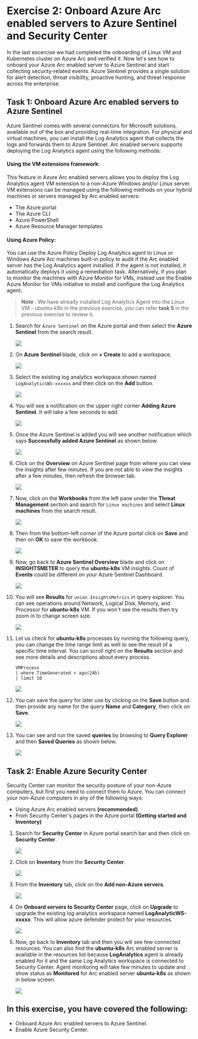 # Exercise 2: Onboard Azure Arc enabled servers to Azure Sentinel and Security Center

In the last excercise we had completed the onboarding of Linux VM and Kubernetes cluster on Azure Arc and verified it. Now let's see how to onboard your Azure Arc enabled server to Azure Sentinel and start collecting security-related events. Azure Sentinel provides a single solution for alert detection, threat visibility, proactive hunting, and threat response across the enterprise.

## Task 1: Onboard Azure Arc enabled servers to Azure Sentinel
Azure Sentinel comes with several connectors for Microsoft solutions, available out of the box and providing real-time integration. For physical and virtual machines, you can install the Log Analytics agent that collects the logs and forwards them to Azure Sentinel. Arc enabled servers supports deploying the Log Analytics agent using the following methods:

#### Using the VM extensions framework:
This feature in Azure Arc enabled servers allows you to deploy the Log Analytics agent VM extension to a non-Azure Windows and/or Linux server. VM extensions can be managed using the following methods on your hybrid machines or servers managed by Arc enabled servers:
 * The Azure portal
 * The Azure CLI
 * Azure PowerShell
 * Azure Resource Manager templates

#### Using Azure Policy:
You can use the Azure Policy Deploy Log Analytics agent to Linux or Windows Azure Arc machines built-in policy to audit if the Arc enabled server has the Log Analytics agent installed. If the agent is not installed, it automatically deploys it using a remediation task. Alternatively, if you plan to monitor the machines with Azure Monitor for VMs, instead use the Enable Azure Monitor for VMs initiative to install and configure the Log Analytics agent.

  > **Note** : We have already installed Log Analytics Agent into the Linux VM - ubuntu-k8s in the previous exercise, you can refer **task 5** in the previous exercise to review it.

1. Search for ```Azure Sentinel``` on the Azure portal and then select the **Azure Sentinel** from the search result.

   ![](.././media/as-01.png)
    
1. On **Azure Sentinel** blade, click on **+ Create** to add a workspace. 

   ![](.././media/as-02v2.png)
    
1. Select the existing log analytics workspace shown named ```LogAnalyticsWS-xxxxxx``` and then click on the **Add** button.

   ![](.././media/as-031.png)
    
1. You will see a notification on the upper right corner **Adding Azure Sentinel**. It will take a few seconds to add.
 
   ![](.././media/as-041.png)
    
1. Once the Azure Sentinel is added you will see another notification which says **Successfully added Azure Sentinel** as shown below.
     
   ![](.././media/as-05.png)
 
1. Click on the **Overview** on Azure Sentinel page from where you can view the insights after few minutes. If you are not able to view the insights after a few minutes, then refresh the browser tab.
    
   ![](.././media/as-07.png)
    
1. Now, click on the **Workbooks** from the left pane under the **Threat Management** section and search for ```Linux machines``` and select **Linux machines** from the search result.
    
   ![](.././media/as-06.png)
    
1. Then from the bottom-left corner of the Azure portal click on **Save** and then on **OK** to save the workbook. 
 
   ![](.././media/as-08.png)
    
1. Now, go back to **Azure Sentinel Overview** blade and click on **INSIGHTSMETER** to query the **ubuntu-k8s** VM insights. Count of **Events** could be different on your Azure Sentinel Dashboard.

   ![](.././media/as-09.png)
    
1. You will see **Results** for ```union InsightsMetrics``` in query explorer. You can see operations around Network, Logical Disk, Memory, and Processor for **ubuntu-k8s** VM. If you won't see the results then try zoom in to change screen size.

   ![](.././media/as-10.png)
    
1. Let us check for **ubuntu-k8s** processes by running the following query, you can change the time range limit as well to see the result of a specific time interval. You can scroll right on the **Results** section and see more details and descriptions about every process. 

   ```
   VMProcess 
   | where TimeGenerated > ago(24h) 
   | limit 10
   ```

   ![](.././media/as-11.png)   
    
1. You can save the query for later use by clicking on the **Save** button and then provide any name for the query **Name** and **Category**, then click on **Save**.

   ![](.././media/as-12.png) 

1. You can see and run the saved **queries** by browsing to **Query Explorer** and then **Saved Queries** as shown below.

   ![](.././media/as-13.png) 
    
## Task 2: Enable Azure Security Center
Security Center can monitor the security posture of your non-Azure computers, but first you need to connect them to Azure.
You can connect your non-Azure computers in any of the following ways:
  * Using Azure Arc enabled servers **(recommended)**
  * From Security Center's pages in the Azure portal **(Getting started and Inventory)**
 
1. Search for **Security Center** in Azure portal search bar and then click on **Security Center**.
    
   ![](.././media/search-security-center.png)

1. Click on **Inventory** from the **Security Center**.

   ![](.././media/select-inventory.png)
    
1. From the **Inventory** tab, click on the **Add non-Azure servers**.

   ![](.././media/add-non-azure-servers.png)
    
1. On **Onboard servers to Security Center** page, click on **Upgrade** to upgrade the existing log analytics workspace named **LogAnalyticWS-xxxxx**. This will allow azure defender protect for your resources.

   ![](.././media/upgrade-log-analytics.png)
    
1. Now, go back to **Inventory** tab and then you will see few connected resources. You can also find the **ubuntu-k8s** Arc enabled server is available in the resources list because **LogAnalytics** agent is already enabled for it and the same Log Analytics workspace is connected to Security Center. Agent monitoring will take few minutes to update and show status as **Monitored** for Arc enabled server **ubuntu-k8s** as shown in below screen.  

   ![](.././media/ss-ubuntuk8s-monitor.png)

## In this exercise, you have covered the following:
 
   - Onboard Azure Arc enabled servers to Azure Sentinel.
   - Enable Azure Security Center.
